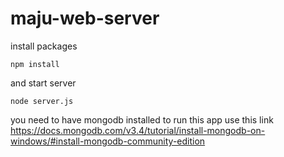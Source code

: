 # maju-web-server
install packages

    npm install

and start server

    node server.js
    
    
you need to have mongodb installed to run this app use this link
https://docs.mongodb.com/v3.4/tutorial/install-mongodb-on-windows/#install-mongodb-community-edition

